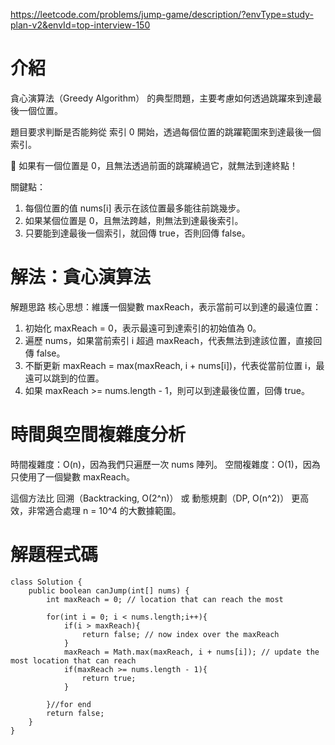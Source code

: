 https://leetcode.com/problems/jump-game/description/?envType=study-plan-v2&envId=top-interview-150

# 介紹

貪心演算法（Greedy Algorithm） 的典型問題，主要考慮如何透過跳躍來到達最後一個位置。

題目要求判斷是否能夠從 索引 0 開始，透過每個位置的跳躍範圍來到達最後一個索引。

📌 如果有一個位置是 0，且無法透過前面的跳躍繞過它，就無法到達終點！

關鍵點：

1. 每個位置的值 nums[i] 表示在該位置最多能往前跳幾步。
2. 如果某個位置是 0，且無法跨越，則無法到達最後索引。
3. 只要能到達最後一個索引，就回傳 true，否則回傳 false。

# 解法：貪心演算法
解題思路
核心思想：維護一個變數 maxReach，表示當前可以到達的最遠位置：

1. 初始化 maxReach = 0，表示最遠可到達索引的初始值為 0。
2. 遍歷 nums，如果當前索引 i 超過 maxReach，代表無法到達該位置，直接回傳 false。
3. 不斷更新 maxReach = max(maxReach, i + nums[i])，代表從當前位置 i，最遠可以跳到的位置。
4. 如果 maxReach >= nums.length - 1，則可以到達最後位置，回傳 true。

# 時間與空間複雜度分析
時間複雜度：O(n)，因為我們只遍歷一次 nums 陣列。
空間複雜度：O(1)，因為只使用了一個變數 maxReach。

這個方法比 回溯（Backtracking, O(2^n)） 或 動態規劃（DP, O(n^2)） 更高效，非常適合處理 n = 10^4 的大數據範圍。

# 解題程式碼

```
class Solution {
    public boolean canJump(int[] nums) {
        int maxReach = 0; // location that can reach the most

        for(int i = 0; i < nums.length;i++){
            if(i > maxReach){
                return false; // now index over the maxReach
            }
            maxReach = Math.max(maxReach, i + nums[i]); // update the most location that can reach
            if(maxReach >= nums.length - 1){
                return true;
            }

        }//for end
        return false;
    }
}
```
